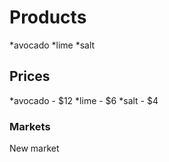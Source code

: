# Products
*avocado
*lime
*salt
## Prices
*avocado - $12
*lime - $6
*salt - $4
### Markets
New market
